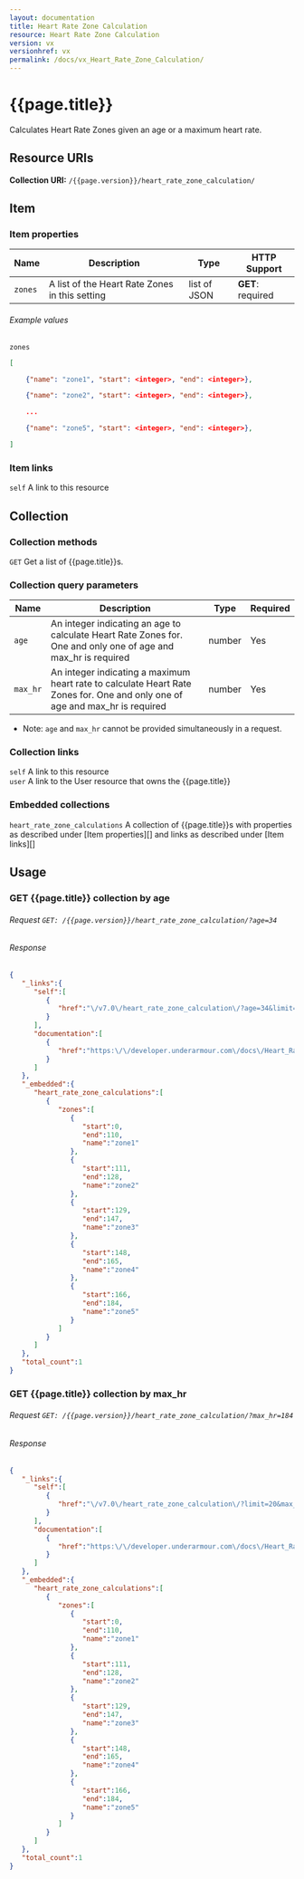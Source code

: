 ```yaml
---
layout: documentation
title: Heart Rate Zone Calculation
resource: Heart Rate Zone Calculation
version: vx
versionhref: vx
permalink: /docs/vx_Heart_Rate_Zone_Calculation/
---
```


# {{page.title}}

Calculates Heart Rate Zones given an age or a maximum heart rate.

## Resource URIs

**Collection URI:** `/{{page.version}}/heart_rate_zone_calculation/`

## Item

### Item properties

| Name         | Description          | Type      | HTTP Support                                                       |
|--------------|----------------------|-----------|--------------------------------------------------------------------|
| `zones` | A list of the Heart Rate Zones in this setting | list of JSON | **GET**: required |

###### Example values

`zones`

```json
[

    {"name": "zone1", "start": <integer>, "end": <integer>},

    {"name": "zone2", "start": <integer>, "end": <integer>},

    ...

    {"name": "zone5", "start": <integer>, "end": <integer>},

]
```

### Item links

`self` A link to this resource  

## Collection

### Collection methods

`GET` Get a list of {{page.title}}s.  

### Collection query parameters

| Name         | Description               | Type       | Required |
|--------------|---------------------------|------------|----------|
| `age` | An integer indicating an age to calculate Heart Rate Zones for. One and only one of age and max_hr is required | number | Yes   |
| `max_hr` | An integer indicating a maximum heart rate to calculate Heart Rate Zones for. One and only one of age and max_hr is required | number | Yes |

* Note: `age` and `max_hr` cannot be provided simultaneously in a request.

### Collection links

`self` A link to this resource  
`user` A link to the User resource that owns the {{page.title}}

### Embedded collections

`heart_rate_zone_calculations` A collection of {{page.title}}s with properties as described under [Item properties][] and links as described under [Item links][]

## Usage

### GET {{page.title}} collection by age

###### Request `GET: /{{page.version}}/heart_rate_zone_calculation/?age=34`

###### Response

```json
{
   "_links":{
      "self":[
         {
            "href":"\/v7.0\/heart_rate_zone_calculation\/?age=34&limit=20&offset=0"
         }
      ],
      "documentation":[
         {
            "href":"https:\/\/developer.underarmour.com\/docs\/Heart_Rate_Zone_Calculation"
         }
      ]
   },
   "_embedded":{
      "heart_rate_zone_calculations":[
         {
            "zones":[
               {
                  "start":0,
                  "end":110,
                  "name":"zone1"
               },
               {
                  "start":111,
                  "end":128,
                  "name":"zone2"
               },
               {
                  "start":129,
                  "end":147,
                  "name":"zone3"
               },
               {
                  "start":148,
                  "end":165,
                  "name":"zone4"
               },
               {
                  "start":166,
                  "end":184,
                  "name":"zone5"
               }
            ]
         }
      ]
   },
   "total_count":1
}
```

### GET {{page.title}} collection by max_hr

###### Request `GET: /{{page.version}}/heart_rate_zone_calculation/?max_hr=184`

###### Response

```json
{
   "_links":{
      "self":[
         {
            "href":"\/v7.0\/heart_rate_zone_calculation\/?limit=20&max_hr=184&offset=0"
         }
      ],
      "documentation":[
         {
            "href":"https:\/\/developer.underarmour.com\/docs\/Heart_Rate_Zone_Calculation"
         }
      ]
   },
   "_embedded":{
      "heart_rate_zone_calculations":[
         {
            "zones":[
               {
                  "start":0,
                  "end":110,
                  "name":"zone1"
               },
               {
                  "start":111,
                  "end":128,
                  "name":"zone2"
               },
               {
                  "start":129,
                  "end":147,
                  "name":"zone3"
               },
               {
                  "start":148,
                  "end":165,
                  "name":"zone4"
               },
               {
                  "start":166,
                  "end":184,
                  "name":"zone5"
               }
            ]
         }
      ]
   },
   "total_count":1
}
```
